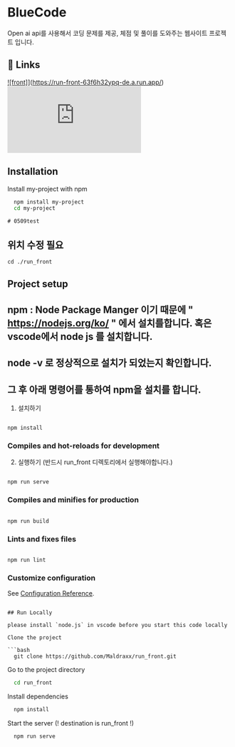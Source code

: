 # BlueCode

Open ai api를 사용해서 코딩 문제를 제공, 체점 및 풀이를 도와주는 웹사이트 프로젝트 입니다.



## 🔗 Links
[![front]](https://run-front-63f6h32ypq-de.a.run.app)](https://run-front-63f6h32ypq-de.a.run.app/)
[![블루코드.com](https://블루코드.com)](https://블루코드.com)


## Installation

Install my-project with npm

```bash
  npm install my-project
  cd my-project
```

    # 0509test

## 위치 수정 필요

```
cd ./run_front
```

## Project setup

## npm :  Node Package Manger 이기 때문에 " https://nodejs.org/ko/ " 에서 설치를합니다. 혹은 vscode에서 node js 를 설치합니다.

##  node -v 로 정상적으로 설치가 되었는지 확인합니다.

## 그 후 아래 명령어를 통하여 npm을 설치를 합니다.

1. 설치하기

```

npm install

```

### Compiles and hot-reloads for development

2. 실행하기 (반드시 run_front 디렉토리에서 실행해야합니다.)

```

npm run serve

```

### Compiles and minifies for production

```

npm run build

```

### Lints and fixes files

```

npm run lint

```

### Customize configuration

See [Configuration Reference](https://cli.vuejs.org/config/).

```

## Run Locally

please install `node.js` in vscode before you start this code locally

Clone the project

```bash
  git clone https://github.com/Maldraxx/run_front.git
```

Go to the project directory

```cmd
  cd run_front
```

Install dependencies

```cmd
  npm install
```

Start the server (! destination is run_front !)

```cmd
  npm run serve
```

